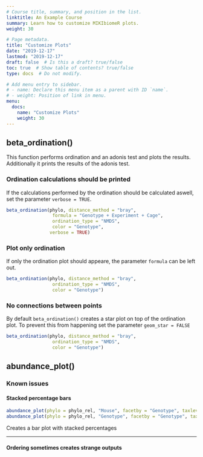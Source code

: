 ```yaml
---
# Course title, summary, and position in the list.
linktitle: An Example Course
summary: Learn how to customize MIKIbiomeR plots.
weight: 30

# Page metadata.
title: "Customize Plots"
date: "2019-12-17"
lastmod: "2019-12-17"
draft: false  # Is this a draft? true/false
toc: true  # Show table of contents? true/false
type: docs  # Do not modify.

# Add menu entry to sidebar.
# - name: Declare this menu item as a parent with ID `name`.
# - weight: Position of link in menu.
menu:
  docs:
    name: "Customize Plots"
    weight: 30
---
```


## beta_ordination()
This function performs ordination and an adonis test and plots the results.
Additionally it prints the results of the adonis test.

### Ordination calculations should be printed
If the calculations performed by the ordination should be calculated aswell,
set the parameter `verbose = TRUE`.

```r print ordination calculation
beta_ordination(phylo, distance_method = "bray",
                 formula = "Genotype + Experiment + Cage",
                 ordination_type = "NMDS",
                 color = "Genotype",
                verbose = TRUE)
```

### Plot only ordination
If only the ordination plot should appeare, the parameter `formula` can be left
out.

```r Only Ordination plot
beta_ordination(phylo, distance_method = "bray",
                 ordination_type = "NMDS",
                 color = "Genotype")
```

### No connections between points
By default `beta_ordination()` creates a star plot on top of the ordination
plot. To prevent this from happening set the parameter `geom_star = FALSE`

```r Only Ordination plot
beta_ordination(phylo, distance_method = "bray",
                 ordination_type = "NMDS",
                 color = "Genotype")
```

## abundance_plot()


### Known issues

#### Stacked percentage bars
```r issue 1
abundance_plot(phylo = phylo_rel, "Mouse", facetby = "Genotype", taxlev = "Family", ntaxa = 15)
abundance_plot(phylo = phylo_rel, "Genotype", facetby = "Genotype", taxlev = "Family", ntaxa = 15)
```
Creates a bar plot with stacked percentages

<hr>

#### Ordering sometimes creates strange outputs